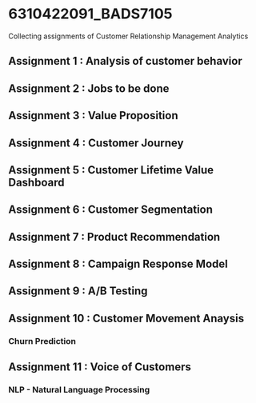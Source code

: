 # 6310422091_BADS7105
Collecting assignments of Customer Relationship Management Analytics 

## Assignment 1 : Analysis of customer behavior

## Assignment 2 : Jobs to be done

## Assignment 3 : Value Proposition

## Assignment 4 : Customer Journey

## Assignment 5 : Customer Lifetime Value Dashboard

## Assignment 6 : Customer Segmentation

## Assignment 7 : Product Recommendation

## Assignment 8 : Campaign Response Model

## Assignment 9 : A/B Testing

## Assignment 10 : Customer Movement Anaysis
### Churn Prediction

## Assignment 11 : Voice of Customers
### NLP - Natural Language Processing
